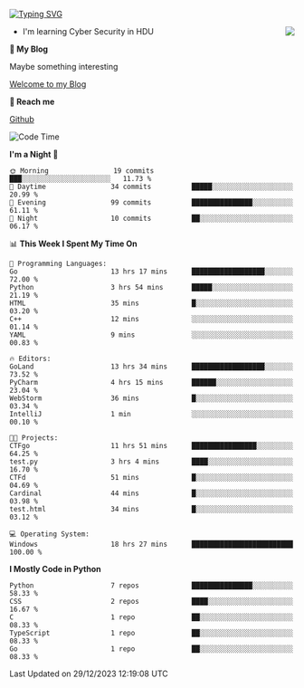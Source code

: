 [![Typing SVG](https://readme-typing-svg.herokuapp.com?font=Fira+Code&pause=1000&random=false&width=450&height=60&lines=Hello+%F0%9F%91%8B%F0%9F%8F%BB;I'm+JBNRZ)](https://git.io/typing-svg)

<a href="#">
  <img align="right" src="https://github-readme-stats.vercel.app/api?username=JBNRZ&show_icons=true&bg_color=15,f2f7fd,E0EAFC" />
</a>

- I'm learning Cyber Security in HDU

 **🌱 My Blog**

Maybe something interesting

[Welcome to my Blog](https://jbnrz.com.cn/)

 **💬 Reach me** 

[Github](https://github.com/JBNRZ)


<!--START_SECTION:waka-->
![Code Time](http://img.shields.io/badge/Code%20Time-241%20hrs%206%20mins-blue)

**I'm a Night 🦉** 

```text
🌞 Morning                19 commits          ███░░░░░░░░░░░░░░░░░░░░░░   11.73 % 
🌆 Daytime                34 commits          █████░░░░░░░░░░░░░░░░░░░░   20.99 % 
🌃 Evening                99 commits          ███████████████░░░░░░░░░░   61.11 % 
🌙 Night                  10 commits          ██░░░░░░░░░░░░░░░░░░░░░░░   06.17 % 
```


📊 **This Week I Spent My Time On** 

```text
💬 Programming Languages: 
Go                       13 hrs 17 mins      ██████████████████░░░░░░░   72.00 % 
Python                   3 hrs 54 mins       █████░░░░░░░░░░░░░░░░░░░░   21.19 % 
HTML                     35 mins             █░░░░░░░░░░░░░░░░░░░░░░░░   03.20 % 
C++                      12 mins             ░░░░░░░░░░░░░░░░░░░░░░░░░   01.14 % 
YAML                     9 mins              ░░░░░░░░░░░░░░░░░░░░░░░░░   00.83 % 

🔥 Editors: 
GoLand                   13 hrs 34 mins      ██████████████████░░░░░░░   73.52 % 
PyCharm                  4 hrs 15 mins       ██████░░░░░░░░░░░░░░░░░░░   23.04 % 
WebStorm                 36 mins             █░░░░░░░░░░░░░░░░░░░░░░░░   03.34 % 
IntelliJ                 1 min               ░░░░░░░░░░░░░░░░░░░░░░░░░   00.10 % 

🐱‍💻 Projects: 
CTFgo                    11 hrs 51 mins      ████████████████░░░░░░░░░   64.25 % 
test.py                  3 hrs 4 mins        ████░░░░░░░░░░░░░░░░░░░░░   16.70 % 
CTFd                     51 mins             █░░░░░░░░░░░░░░░░░░░░░░░░   04.69 % 
Cardinal                 44 mins             █░░░░░░░░░░░░░░░░░░░░░░░░   03.98 % 
test.html                34 mins             █░░░░░░░░░░░░░░░░░░░░░░░░   03.12 % 

💻 Operating System: 
Windows                  18 hrs 27 mins      █████████████████████████   100.00 % 
```

**I Mostly Code in Python** 

```text
Python                   7 repos             ███████████████░░░░░░░░░░   58.33 % 
CSS                      2 repos             ████░░░░░░░░░░░░░░░░░░░░░   16.67 % 
C                        1 repo              ██░░░░░░░░░░░░░░░░░░░░░░░   08.33 % 
TypeScript               1 repo              ██░░░░░░░░░░░░░░░░░░░░░░░   08.33 % 
Go                       1 repo              ██░░░░░░░░░░░░░░░░░░░░░░░   08.33 % 
```




 Last Updated on 29/12/2023 12:19:08 UTC
<!--END_SECTION:waka-->
